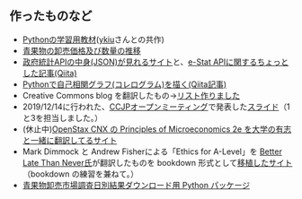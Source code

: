 ## 作ったものなど
* [Pythonの学習用教材](https://mtoyokura.github.io/python-koza/)([ykiu](https://github.com/ykiu)さんとの共作)
* [青果物の卸売価格及び数量の推移](https://immense-bastion-39201.herokuapp.com)
* [政府統計APIの中身(JSON)が見れるサイト](https://e-stat-api-preview.herokuapp.com/estat)と、[e-Stat APIに関するちょっとした記事(Qiita)](https://qiita.com/MToyokura/items/515e88780f50dc84e7b3)
* [Pythonで自己相関グラフ(コレログラム)を描く(Qiita記事)](https://qiita.com/MToyokura/items/8a58cb43e634e6421834)
* Creative Commons blog を翻訳したもの→[リスト作りました](pages/ccjp_blog_links)
* 2019/12/14に行われた、[CCJPオープンミーティング](https://creativecommons.jp/2020/01/20/openmeetingreport/)で発表した[スライド](https://komtmt.files.wordpress.com/2020/01/katsuyoujirei_20191214.pdf)（1と3を担当しました。）
* (休止中)[OpenStax CNX の Principles of Microeconomics 2e を大学の有志と一緒に翻訳してるサイト](https://mtoyokura.github.io/Principles-of-Microeconomics-2e-Japanese/)
* Mark Dimmock と Andrew Fisherによる「Ethics for A-Level」を [Better Late Than Never氏](https://medium.com/@BetterLateThanNever)が翻訳したものを bookdown 形式として[移植したサイト](https://mtoyokura.github.io/Ethics-for-A-Level-Japanese/)（bookdown の練習を兼ねて。）
* [青果物卸売市場調査日別結果ダウンロード用 Python パッケージ](https://github.com/MToyokura/seikaoroshi)
